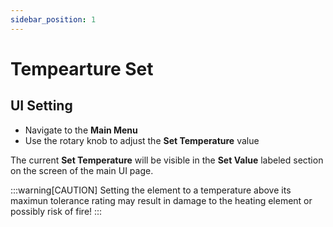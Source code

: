 ```yaml
---
sidebar_position: 1
---
```


# Tempearture Set

## UI Setting

- Navigate to the **Main Menu**
- Use the rotary knob to adjust the **Set Temperature** value

The current **Set Temperature** will be visible in the **Set Value** labeled section on the screen of the main UI page.


:::warning[CAUTION]
Setting the element to a temperature above its maximun tolerance rating may result in damage to the heating element or possibly risk of fire!
:::
